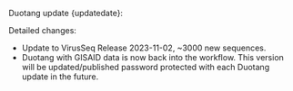 Duotang update {updatedate}:  

Detailed changes:
* Update to VirusSeq Release 2023-11-02, ~3000 new sequences. 
* Duotang with GISAID data is now back into the workflow. This version will be updated/published password protected with each Duotang update in the future. 


